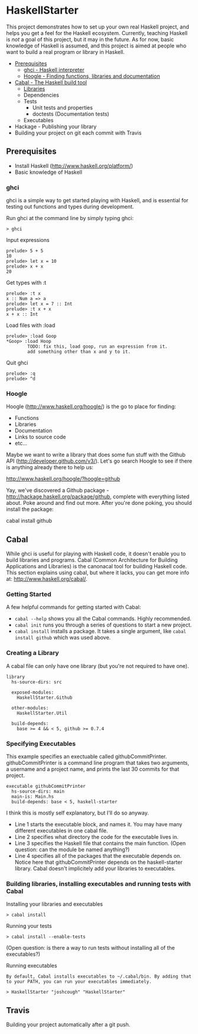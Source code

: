 # HaskellStarter

This project demonstrates how to set up your own real Haskell project, and helps you get a feel for the Haskell ecosystem. Currently, teaching Haskell is *not* a goal of this project, but it may in the future. As for now, basic knowledge of Haskell is assumed, and this project is aimed at people who want to build a real program or library in Haskell.

* [Prerequisites](#prerequisites)
  * [ghci - Haskell interpreter](#ghci)
  * [Hoogle - Finding functions, libraries and documentation](#hoogle)
* [Cabal - The Haskell build tool](#cabal)
  * [Libraries](#creating-a-library)
  * Dependencies
  * Tests
    * Unit tests and properties
    * doctests (Documentation tests)
  * Executables
* Hackage - Publishing your library
* Building your project on git each commit with Travis

## Prerequisites

* Install Haskell (http://www.haskell.org/platform/)
* Basic knowledge of Haskell

### ghci

ghci is a simple way to get started playing with Haskell, and is essential for testing out functions and types during development.

Run ghci at the command line by simply typing ghci:
      
    > ghci

Input expressions
 
    prelude> 5 + 5
    10
    prelude> let x = 10
    prelude> x + x
    20

Get types with :t

    prelude> :t x
    x :: Num a => a
    prelude> let x = 7 :: Int
    prelude> :t x + x
    x + x :: Int

Load files with :load

    prelude> :load Goop
    *Goop> :load Hoop
            TODO: fix this, load goop, run an expression from it. 
            add something other than x and y to it.

Quit ghci

    prelude> :q
    prelude> ^d

### Hoogle

Hoogle (http://www.haskell.org/hoogle/) is the go to place for finding: 

* Functions
* Libraries
* Documentation
* Links to source code
* etc...

Maybe we want to write a library that does some fun stuff with the Github API (http://developer.github.com/v3/). Let's go search Hoogle to see if there is anything already there to help us:

   http://www.haskell.org/hoogle/?hoogle=github

Yay, we've discovered a Github package - http://hackage.haskell.org/package/github, complete with everything listed about. Poke around and find out more. After you're done poking, you should install the package:

  cabal install github

## Cabal

While ghci is useful for playing with Haskell code, it doesn't enable you to build libraries and programs. Cabal (Common Architecture for Building Applications and Libraries) is the canonacal tool for building Haskell code. This section explains using cabal, but where it lacks, you can get more info at: http://www.haskell.org/cabal/.

### Getting Started

A few helpful commands for getting started with Cabal:

* `cabal --help` shows you all the Cabal commands. Highly recommended.
* `cabal init` runs you through a series of questions to start a new project.
* `cabal install` installs a package. It takes a single argument, like `cabal install github` which was used above.
  
### Creating a Library

A cabal file can only have one library (but you're not required to have one).

    library 
      hs-source-dirs: src

      exposed-modules:
        HaskellStarter.Github

      other-modules:
        HaskellStarter.Util

      build-depends:
        base >= 4 && < 5, github >= 0.7.4

### Specifying Executables

This example specifies an exectuable called githubCommitPrinter. githubCommitPrinter is a command line program that takes two arguments, a username and a project name, and prints the last 30 commits for that project.

    executable githubCommitPrinter
      hs-source-dirs: main
      main-is: Main.hs
      build-depends: base < 5, haskell-starter

I think this is mostly self explanatory, but I'll do so anyway.

  * Line 1 starts the executable block, and names it. You may have many different executables in one cabal file.
  * Line 2 specifies what directory the code for the executable lives in. 
  * Line 3 specifies the Haskell file that contains the main function. (Open question: can the module be named anything?)
  * Line 4 specifies all of the packages that the executable depends on. Notice here that githubCommitPrinter depends on the haskell-starter library. Cabal doesn't implicitely add your libraries to executables.

### Building libraries, installing executables and running tests with Cabal
  
Installing your libraries and executables 

    > cabal install

Running your tests
        
    > cabal install --enable-tests 

  (Open question: is there a way to run tests without installing all of the executables?)

Running executables

    By default, Cabal installs executables to ~/.cabal/bin. By adding that to your PATH, you can run your executables immediately.

    > HaskellStarter "joshcough" "HaskellStarter"

## Travis

Building your project automatically after a git push.

